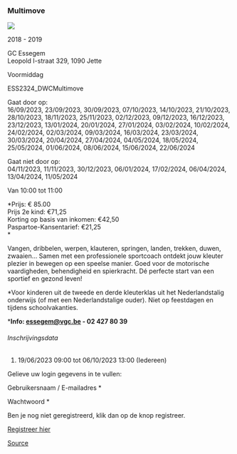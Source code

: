 ### Multimove

![](https://s3-eu-west-1.amazonaws.com/os-kwdo/prod/vgc/images/activity/648c2d8809653_Multimove2.jpg)

2018 - 2019

GC Essegem  
Leopold I-straat 329, 1090 Jette

Voormiddag

ESS2324\_DWCMultimove

Gaat door op:  
16/09/2023, 23/09/2023, 30/09/2023, 07/10/2023, 14/10/2023, 21/10/2023, 28/10/2023, 18/11/2023, 25/11/2023, 02/12/2023, 09/12/2023, 16/12/2023, 23/12/2023, 13/01/2024, 20/01/2024, 27/01/2024, 03/02/2024, 10/02/2024, 24/02/2024, 02/03/2024, 09/03/2024, 16/03/2024, 23/03/2024, 30/03/2024, 20/04/2024, 27/04/2024, 04/05/2024, 18/05/2024, 25/05/2024, 01/06/2024, 08/06/2024, 15/06/2024, 22/06/2024

Gaat niet door op:  
04/11/2023, 11/11/2023, 30/12/2023, 06/01/2024, 17/02/2024, 06/04/2024, 13/04/2024, 11/05/2024

Van 10:00 tot 11:00

*Prijs: € 85.00  
Prijs 2e kind: €71,25  
Korting op basis van inkomen: €42,50  
Paspartoe-Kansentarief: €21,25  
*

Vangen, dribbelen, werpen, klauteren, springen, landen, trekken, duwen, zwaaien… Samen met een professionele sportcoach ontdekt jouw kleuter plezier in bewegen op een speelse manier. Goed voor de motorische vaardigheden, behendigheid en spierkracht. Dé perfecte start van een sportief en gezond leven!

*Voor kinderen uit de tweede en derde kleuterklas uit het Nederlandstalig onderwijs (of met een Nederlandstalige ouder). Niet op feestdagen en tijdens schoolvakanties.  
  
*****Info: [essegem@vgc.be](mailto:essegem@vgc.be) - 02 427 80 39****

###### Inschrijvingsdata

1.  19/06/2023 09:00 tot 06/10/2023 13:00 (Iedereen)

Gelieve uw login gegevens in te vullen:

Gebruikersnaam / E-mailadres \* 

Wachtwoord \* 

  

Ben je nog niet geregistreerd, klik dan op de knop registreer.

[Registreer hier](/registration)

[Source](https://tickets.vgc.be/activity/subscribe/ESS2324_DWCMultimove)
